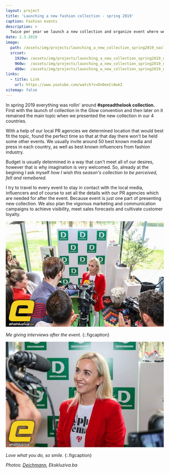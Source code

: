 ```yaml
---
layout: project
title: 'Launching a new fashion collection - spring 2019'
caption: Fashion events
description: >
  Twice per year we launch a new collection and organize event where we present it to media, press, influencers and our customers.
date: 1.3.2019
image: 
  path: /assets/img/projects/launching_a_new_collection_spring2019_naslovna.jpg
  srcset: 
    1920w: /assets/img/projects/launching_a_new_collection_spring2019_naslovna.jpg
    960w:  /assets/img/projects/launching_a_new_collection_spring2019_naslovna.jpg
    480w:  /assets/img/projects/launching_a_new_collection_spring2019_naslovna.jpg
links:
  - title: Link
    url: https://www.youtube.com/watch?v=Dn0eeCc6wkI
sitemap: false
---
```


In spring 2019 everything was rollin' around __#spreadthelook collection.__ First with the launch of collection in the Glow convention and then later on it remained the main topic when we presented the new collection in our 4 countries.

With a help of our local PR agencies we determined location that would best fit the topic, found the perfect time so that at that day there won’t be held some other events. We usually invite around 50 best known media and press in each country, as well as best known influencers from fashion industry. 

Budget is usually determined in a way that can't meet all of our desires, however that is why imagination is very welcomed. So, already at the begining I ask myself *how I wish this season's collection to be perceived, felt and remebered.*

I try to travel to every event to stay in contact with the local media, influencers and of course to set all the details with our PR agencies which are needed for after the event. Because event is just one part of presenting new collection. We also plan the vigorous marketing and communication campaigns to achieve visibility, meet sales forecasts and cultivate customer loyalty.


![Full-width image](/assets/img/projects/launching_a_new_collection_spring2019_1.jpeg)

*Me giving interviews after the event.*
{:.figcaption}

![Full-width image](/assets/img/projects/launching_a_new_collection_spring2019_2.jpeg)

*Love what you do, so smile.*
{:.figcaption}


*Photos: [Deichmann](https://www.deichmann.com/), Ekskluziva.ba*
